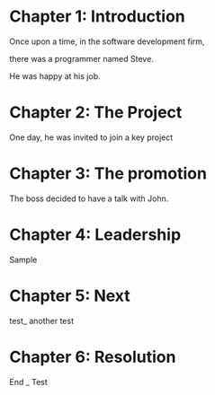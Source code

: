 # Chapter 1: Introduction

Once upon a time, in the software development firm,

there was a programmer named Steve.

He was happy at his job.



# Chapter 2: The Project

One day, he was invited to join a key project



# Chapter 3: The promotion

The boss decided to have a talk with John.



# Chapter 4: Leadership

Sample



# Chapter 5: Next

test_ another test

# Chapter 6: Resolution

End _ Test

